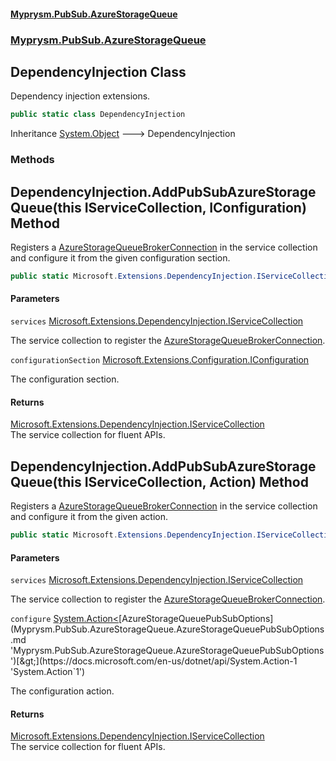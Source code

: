 #### [Myprysm.PubSub.AzureStorageQueue](index.md 'index')
### [Myprysm.PubSub.AzureStorageQueue](index.md#Myprysm.PubSub.AzureStorageQueue 'Myprysm.PubSub.AzureStorageQueue')

## DependencyInjection Class

Dependency injection extensions.

```csharp
public static class DependencyInjection
```

Inheritance [System.Object](https://docs.microsoft.com/en-us/dotnet/api/System.Object 'System.Object') &#129106; DependencyInjection
### Methods

<a name='Myprysm.PubSub.AzureStorageQueue.DependencyInjection.AddPubSubAzureStorageQueue(thisMicrosoft.Extensions.DependencyInjection.IServiceCollection,Microsoft.Extensions.Configuration.IConfiguration)'></a>

## DependencyInjection.AddPubSubAzureStorageQueue(this IServiceCollection, IConfiguration) Method

Registers a [AzureStorageQueueBrokerConnection](Myprysm.PubSub.AzureStorageQueue.AzureStorageQueueBrokerConnection.md 'Myprysm.PubSub.AzureStorageQueue.AzureStorageQueueBrokerConnection') in the service collection and configure it from the given configuration section.

```csharp
public static Microsoft.Extensions.DependencyInjection.IServiceCollection AddPubSubAzureStorageQueue(this Microsoft.Extensions.DependencyInjection.IServiceCollection services, Microsoft.Extensions.Configuration.IConfiguration configurationSection);
```
#### Parameters

<a name='Myprysm.PubSub.AzureStorageQueue.DependencyInjection.AddPubSubAzureStorageQueue(thisMicrosoft.Extensions.DependencyInjection.IServiceCollection,Microsoft.Extensions.Configuration.IConfiguration).services'></a>

`services` [Microsoft.Extensions.DependencyInjection.IServiceCollection](https://docs.microsoft.com/en-us/dotnet/api/Microsoft.Extensions.DependencyInjection.IServiceCollection 'Microsoft.Extensions.DependencyInjection.IServiceCollection')

The service collection to register the [AzureStorageQueueBrokerConnection](Myprysm.PubSub.AzureStorageQueue.AzureStorageQueueBrokerConnection.md 'Myprysm.PubSub.AzureStorageQueue.AzureStorageQueueBrokerConnection').

<a name='Myprysm.PubSub.AzureStorageQueue.DependencyInjection.AddPubSubAzureStorageQueue(thisMicrosoft.Extensions.DependencyInjection.IServiceCollection,Microsoft.Extensions.Configuration.IConfiguration).configurationSection'></a>

`configurationSection` [Microsoft.Extensions.Configuration.IConfiguration](https://docs.microsoft.com/en-us/dotnet/api/Microsoft.Extensions.Configuration.IConfiguration 'Microsoft.Extensions.Configuration.IConfiguration')

The configuration section.

#### Returns
[Microsoft.Extensions.DependencyInjection.IServiceCollection](https://docs.microsoft.com/en-us/dotnet/api/Microsoft.Extensions.DependencyInjection.IServiceCollection 'Microsoft.Extensions.DependencyInjection.IServiceCollection')  
The service collection for fluent APIs.

<a name='Myprysm.PubSub.AzureStorageQueue.DependencyInjection.AddPubSubAzureStorageQueue(thisMicrosoft.Extensions.DependencyInjection.IServiceCollection,System.Action_Myprysm.PubSub.AzureStorageQueue.AzureStorageQueuePubSubOptions_)'></a>

## DependencyInjection.AddPubSubAzureStorageQueue(this IServiceCollection, Action<AzureStorageQueuePubSubOptions>) Method

Registers a [AzureStorageQueueBrokerConnection](Myprysm.PubSub.AzureStorageQueue.AzureStorageQueueBrokerConnection.md 'Myprysm.PubSub.AzureStorageQueue.AzureStorageQueueBrokerConnection') in the service collection and configure it from the given action.

```csharp
public static Microsoft.Extensions.DependencyInjection.IServiceCollection AddPubSubAzureStorageQueue(this Microsoft.Extensions.DependencyInjection.IServiceCollection services, System.Action<Myprysm.PubSub.AzureStorageQueue.AzureStorageQueuePubSubOptions>? configure=null);
```
#### Parameters

<a name='Myprysm.PubSub.AzureStorageQueue.DependencyInjection.AddPubSubAzureStorageQueue(thisMicrosoft.Extensions.DependencyInjection.IServiceCollection,System.Action_Myprysm.PubSub.AzureStorageQueue.AzureStorageQueuePubSubOptions_).services'></a>

`services` [Microsoft.Extensions.DependencyInjection.IServiceCollection](https://docs.microsoft.com/en-us/dotnet/api/Microsoft.Extensions.DependencyInjection.IServiceCollection 'Microsoft.Extensions.DependencyInjection.IServiceCollection')

The service collection to register the [AzureStorageQueueBrokerConnection](Myprysm.PubSub.AzureStorageQueue.AzureStorageQueueBrokerConnection.md 'Myprysm.PubSub.AzureStorageQueue.AzureStorageQueueBrokerConnection').

<a name='Myprysm.PubSub.AzureStorageQueue.DependencyInjection.AddPubSubAzureStorageQueue(thisMicrosoft.Extensions.DependencyInjection.IServiceCollection,System.Action_Myprysm.PubSub.AzureStorageQueue.AzureStorageQueuePubSubOptions_).configure'></a>

`configure` [System.Action&lt;](https://docs.microsoft.com/en-us/dotnet/api/System.Action-1 'System.Action`1')[AzureStorageQueuePubSubOptions](Myprysm.PubSub.AzureStorageQueue.AzureStorageQueuePubSubOptions.md 'Myprysm.PubSub.AzureStorageQueue.AzureStorageQueuePubSubOptions')[&gt;](https://docs.microsoft.com/en-us/dotnet/api/System.Action-1 'System.Action`1')

The configuration action.

#### Returns
[Microsoft.Extensions.DependencyInjection.IServiceCollection](https://docs.microsoft.com/en-us/dotnet/api/Microsoft.Extensions.DependencyInjection.IServiceCollection 'Microsoft.Extensions.DependencyInjection.IServiceCollection')  
The service collection for fluent APIs.